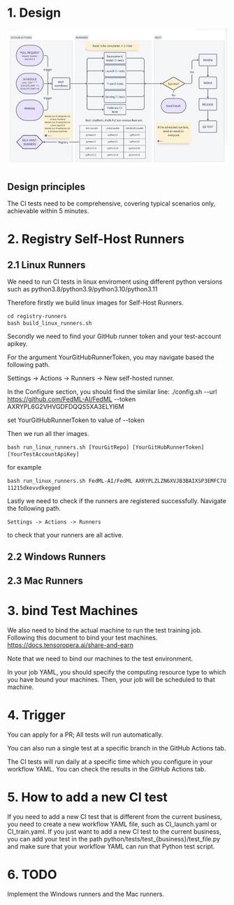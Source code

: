 # 1. Design

![Design](image.png)

##  Design principles

The CI tests need to be comprehensive, covering typical scenarios only, achievable within 5 minutes.

# 2. Registry Self-Host Runners

## 2.1 Linux Runners

We need to run CI tests in linux enviroment using different python versions such as python3.8/python3.9/python3.10/python3.11

Therefore firstly we build linux images for Self-Host Runners.

```
cd registry-runners
bash build_linux_runners.sh
```
Secondly we need to find your GitHub runner token and your test-account apikey.

For the argument YourGitHubRunnerToken, you may navigate based the following path.

Settings -> Actions -> Runners -> New self-hosted runner. 

In the Configure section, you should find the similar line:
./config.sh --url https://github.com/FedML-AI/FedML --token AXRYPL6G2VHVGDFDQQS5XA3ELYI6M

set YourGitHubRunnerToken to value of --token

Then we run all ther images.
```
bash run_linux_runners.sh [YourGitRepo] [YourGitHubRunnerToken] [YourTestAccountApiKey]
```
for example
```
bash run_linux_runners.sh FedML-AI/FedML AXRYPLZLZN6XVJB3BAIXSP3EMFC7U 11215dkevvdkegged
```
Lastly we need to check if the runners are registered successfully. Navigate the following path.
```
Settings -> Actions -> Runners
```
to check that your runners are all active. 

## 2.2 Windows Runners

## 2.3 Mac Runners

# 3. bind Test Machines

We also need to bind the actual machine to run the test training job. Following this document to bind your test machines.
https://docs.tensoropera.ai/share-and-earn

Note that we need to bind our machines to the test environment.

In your job YAML, you should specify the computing resource type to which you have bound your machines. Then, your job will be scheduled to that machine.

# 4. Trigger

You can apply for a PR; All tests will run automatically.

You can also run a single test at a specific branch in the GitHub Actions tab.

The CI tests will run daily at a specific time which you configure in your workflow YAML. You can check the results in the GitHub Actions tab.

# 5. How to add a new CI test

If you need to add a new CI test that is different from the current business, you need to create a new workflow YAML file, such as CI_launch.yaml or CI_train.yaml. If you just want to add a new CI test to the current business, you can add your test in the path python/tests/test_{business}/test_file.py and make sure that your workflow YAML can run that Python test script.

# 6. TODO

Implement the Windows runners and the Mac runners.

